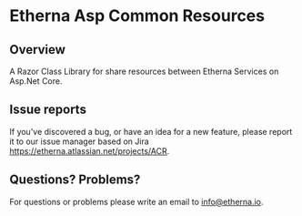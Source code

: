 # Etherna Asp Common Resources

## Overview

A Razor Class Library for share resources between Etherna Services on Asp.Net Core.

## Issue reports

If you've discovered a bug, or have an idea for a new feature, please report it to our issue manager based on Jira https://etherna.atlassian.net/projects/ACR.

## Questions? Problems?

For questions or problems please write an email to [info@etherna.io](mailto:info@etherna.io).
